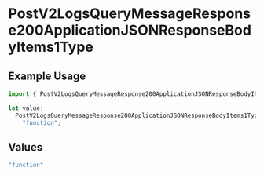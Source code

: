 # PostV2LogsQueryMessageResponse200ApplicationJSONResponseBodyItems1Type

## Example Usage

```typescript
import { PostV2LogsQueryMessageResponse200ApplicationJSONResponseBodyItems1Type } from "orq-poc-typescript-multi-env-version/models/operations";

let value:
  PostV2LogsQueryMessageResponse200ApplicationJSONResponseBodyItems1Type =
    "function";
```

## Values

```typescript
"function"
```